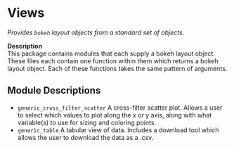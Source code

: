 Views
=====

*Provides `bokeh` layout objects from a standard set of objects.*

**Description**  
This package contains modules that each supply a bokeh layout
object. These files each contain one function within them which
returns a bokeh layout object. Each of these functions takes the
same pattern of arguments.

Module Descriptions
-------------------

+ `generic_cross_filter_scatter` A cross-filter scatter plot. Allows
  a user to select which values to plot along the x or y axis, along
  with what variable(s) to use for sizing and coloring points.
+ `generic_table` A tabular view of data. Includes a download tool
  which allows the user to download the data as a .csv.
